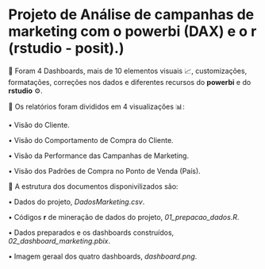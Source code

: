# Projeto de Análise de campanhas de **marketing** com o **powerbi** (DAX) e o  **r** (**rstudio** - **posit**).)

📌 Foram 4 Dashboards, mais de 10 elementos visuais 📈, customizações, formatações, correções nos dados e diferentes recursos do **powerbi** e do **rstudio** ⚙.

📌 Os relatórios foram divididos em 4 visualizações 📊:

• Visão do Cliente.

• Visão do Comportamento de Compra do Cliente.

• Visão da Performance das Campanhas de Marketing.

• Visão dos Padrões de Compra no Ponto de Venda (País).

📌 A estrutura dos documentos disponivilizados são:

•  Dados do projeto, *DadosMarketing.csv*.

•  Códigos **r** de mineração de dados do projeto, *01_prepacao_dados.R*.

•  Dados preparados e os dashboards construídos, *02_dashboard_marketing.pbix*.

•  Imagem geraal dos quatro dashboards, *dashboard.png*.




